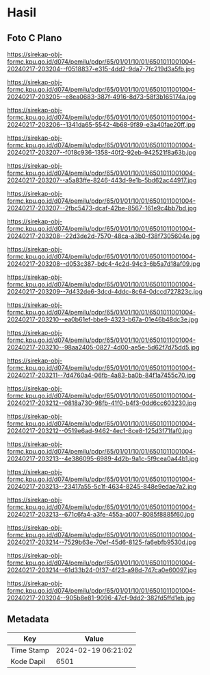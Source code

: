 # Hasil

## Foto C Plano

https://sirekap-obj-formc.kpu.go.id/d074/pemilu/pdpr/65/01/01/10/01/6501011001004-20240217-203204--f0518837-e315-4dd2-9da7-7fc219d3a5fb.jpg

https://sirekap-obj-formc.kpu.go.id/d074/pemilu/pdpr/65/01/01/10/01/6501011001004-20240217-203205--e8ea0683-387f-4916-8d73-58f3b165174a.jpg

https://sirekap-obj-formc.kpu.go.id/d074/pemilu/pdpr/65/01/01/10/01/6501011001004-20240217-203206--1341da65-5542-4b68-9f89-e3a40fae20ff.jpg

https://sirekap-obj-formc.kpu.go.id/d074/pemilu/pdpr/65/01/01/10/01/6501011001004-20240217-203207--f018c936-1358-40f2-92eb-942521f8a63b.jpg

https://sirekap-obj-formc.kpu.go.id/d074/pemilu/pdpr/65/01/01/10/01/6501011001004-20240217-203207--a5a83ffe-8246-443d-9e1b-5bd62ac44917.jpg

https://sirekap-obj-formc.kpu.go.id/d074/pemilu/pdpr/65/01/01/10/01/6501011001004-20240217-203207--2fbc5473-dcaf-42be-8567-161e9c4bb7bd.jpg

https://sirekap-obj-formc.kpu.go.id/d074/pemilu/pdpr/65/01/01/10/01/6501011001004-20240217-203208--22d3de2d-7570-48ca-a3b0-f38f7305604e.jpg

https://sirekap-obj-formc.kpu.go.id/d074/pemilu/pdpr/65/01/01/10/01/6501011001004-20240217-203208--d053c387-bdc4-4c2d-94c3-6b5a7d18af09.jpg

https://sirekap-obj-formc.kpu.go.id/d074/pemilu/pdpr/65/01/01/10/01/6501011001004-20240217-203209--7d432de6-3dcd-4ddc-8c64-0dccd727823c.jpg

https://sirekap-obj-formc.kpu.go.id/d074/pemilu/pdpr/65/01/01/10/01/6501011001004-20240217-203210--ea0b61ef-bbe9-4323-b67a-01e46b48dc3e.jpg

https://sirekap-obj-formc.kpu.go.id/d074/pemilu/pdpr/65/01/01/10/01/6501011001004-20240217-203210--98aa2405-0827-4d00-ae5e-5d62f7d75dd5.jpg

https://sirekap-obj-formc.kpu.go.id/d074/pemilu/pdpr/65/01/01/10/01/6501011001004-20240217-203211--7d4760a4-06fb-4a83-ba0b-84f1a7455c70.jpg

https://sirekap-obj-formc.kpu.go.id/d074/pemilu/pdpr/65/01/01/10/01/6501011001004-20240217-203212--0818a730-98fb-41f0-b4f3-0dd6cc603230.jpg

https://sirekap-obj-formc.kpu.go.id/d074/pemilu/pdpr/65/01/01/10/01/6501011001004-20240217-203212--0519e6ad-9462-4ec1-8ce8-125d3f71faf0.jpg

https://sirekap-obj-formc.kpu.go.id/d074/pemilu/pdpr/65/01/01/10/01/6501011001004-20240217-203213--4e386095-6989-4d2b-9a1c-5f9cea0a44b1.jpg

https://sirekap-obj-formc.kpu.go.id/d074/pemilu/pdpr/65/01/01/10/01/6501011001004-20240217-203213--23417a55-5c1f-4634-8245-848e9edae7a2.jpg

https://sirekap-obj-formc.kpu.go.id/d074/pemilu/pdpr/65/01/01/10/01/6501011001004-20240217-203213--671c6fa4-a3fe-455a-a007-8085f8885f60.jpg

https://sirekap-obj-formc.kpu.go.id/d074/pemilu/pdpr/65/01/01/10/01/6501011001004-20240217-203214--7529b63e-70ef-45d6-8125-fa6ebfb9530d.jpg

https://sirekap-obj-formc.kpu.go.id/d074/pemilu/pdpr/65/01/01/10/01/6501011001004-20240217-203214--61d33b24-0f37-4f23-a98d-747ca0e60097.jpg

https://sirekap-obj-formc.kpu.go.id/d074/pemilu/pdpr/65/01/01/10/01/6501011001004-20240217-203204--905b8e81-9096-47cf-9dd2-382fd5ffd1eb.jpg


## Metadata

| Key        | Value               |
| ---------- | ------------------- |
| Time Stamp | 2024-02-19 06:21:02 |
| Kode Dapil | 6501                |



